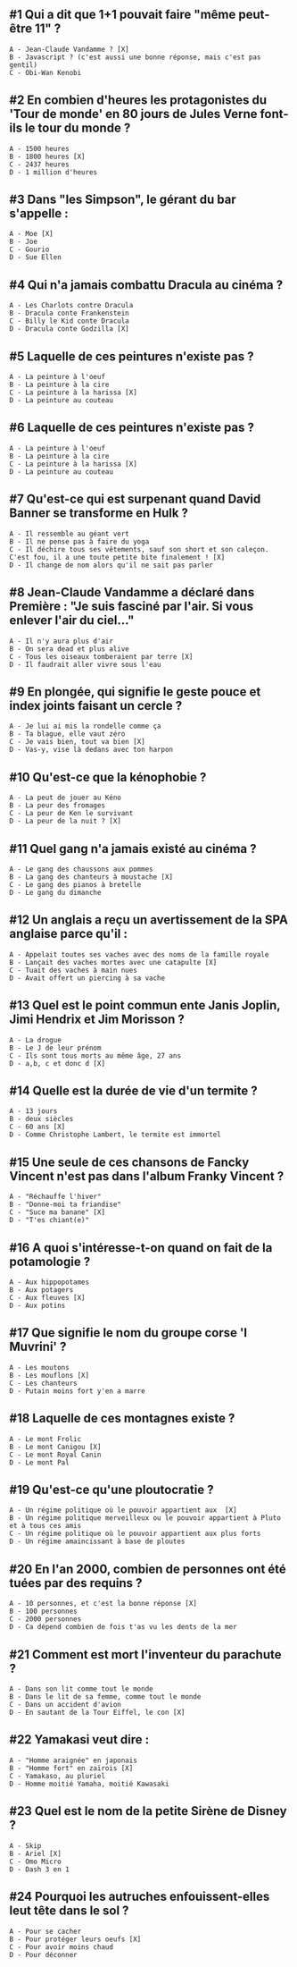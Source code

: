 ## #1 Qui a dit que 1+1 pouvait faire "même peut-être 11" ?

    A - Jean-Claude Vandamme ? [X]
    B - Javascript ? (c'est aussi une bonne réponse, mais c'est pas gentil)
    C - Obi-Wan Kenobi

## #2 En combien d'heures les protagonistes du 'Tour de monde' en 80 jours de Jules Verne font-ils le tour du monde ?

    A - 1500 heures
    B - 1800 heures [X]
    C - 2437 heures
    D - 1 million d'heures
    
## #3 Dans "les Simpson", le gérant du bar s'appelle :

    A - Moe [X]
    B - Joe
    C - Gourio
    D - Sue Ellen

## #4 Qui n'a jamais combattu Dracula au cinéma ?

    A - Les Charlots contre Dracula
    B - Dracula conte Frankenstein
    C - Billy le Kid conte Dracula
    D - Dracula conte Godzilla [X]

## #5 Laquelle de ces peintures n'existe pas ?

    A - La peinture à l'oeuf
    B - La peinture à la cire
    C - La peinture à la harissa [X]
    D - La peinture au couteau

## #6 Laquelle de ces peintures n'existe pas ?

    A - La peinture à l'oeuf
    B - La peinture à la cire
    C - La peinture à la harissa [X]
    D - La peinture au couteau

## #7 Qu'est-ce qui est surpenant quand David Banner se transforme en Hulk ?

    A - Il ressemble au géant vert
    B - Il ne pense pas à faire du yoga
    C - Il déchire tous ses vêtements, sauf son short et son caleçon. C'est fou, il a une toute petite bite finalement ! [X]
    D - Il change de nom alors qu'il ne sait pas parler

## #8 Jean-Claude Vandamme a déclaré dans Première : "Je suis fasciné par l'air. Si vous enlever l'air du ciel..."

    A - Il n'y aura plus d'air
    B - On sera dead et plus alive
    C - Tous les oiseaux tomberaient par terre [X]
    D - Il faudrait aller vivre sous l'eau

## #9 En plongée, qui signifie le geste pouce et index joints faisant un cercle ?

    A - Je lui ai mis la rondelle comme ça
    B - Ta blague, elle vaut zéro
    C - Je vais bien, tout va bien [X]
    D - Vas-y, vise là dedans avec ton harpon 

## #10 Qu'est-ce que la kénophobie ?

    A - La peut de jouer au Kéno
    B - La peur des fromages
    C - La peur de Ken le survivant
    D - La peur de la nuit ? [X]

## #11 Quel gang n'a jamais existé au cinéma ?

    A - Le gang des chaussons aux pommes
    B - La gang des chanteurs à moustache [X]
    C - Le gang des pianos à bretelle
    D - Le gang du dimanche

## #12 Un anglais a reçu un avertissement de la SPA anglaise parce qu'il :

    A - Appelait toutes ses vaches avec des noms de la famille royale
    B - Lançait des vaches mortes avec une catapulte [X]
    C - Tuait des vaches à main nues
    D - Avait offert un piercing à sa vache

## #13 Quel est le point commun ente Janis Joplin, Jimi Hendrix et Jim Morisson ? 

    A - La drogue
    B - Le J de leur prénom
    C - Ils sont tous morts au même âge, 27 ans
    D - a,b, c et donc d [X]

## #14 Quelle est la durée de vie d'un termite ?

    A - 13 jours
    B - deux siècles
    C - 60 ans [X]
    D - Comme Christophe Lambert, le termite est immortel

## #15 Une seule de ces chansons de Fancky Vincent n'est pas dans l'album Franky Vincent ?

    A - "Réchauffe l'hiver"
    B - "Donne-moi ta friandise"
    C - "Suce ma banane" [X]
    D - "T'es chiant(e)"

## #16 A quoi s'intéresse-t-on quand on fait de la potamologie ?

    A - Aux hippopotames
    B - Aux potagers
    C - Aux fleuves [X]
    D - Aux potins

## #17 Que signifie le nom du groupe corse 'I Muvrini' ?

    A - Les moutons
    B - Les mouflons [X]
    C - Les chanteurs
    D - Putain moins fort y'en a marre

## #18 Laquelle de ces montagnes existe ?

    A - Le mont Frolic
    B - Le mont Canigou [X]
    C - Le mont Royal Canin
    D - Le mont Pal

## #19 Qu'est-ce qu'une ploutocratie ?

    A - Un régime politique où le pouvoir appartient aux  [X]
    B - Un régime politique merveilleux ou le pouvoir appartient à Pluto et à tous ces amis
    C - Un régime politique où le pouvoir appartient aux plus forts
    D - Un régime amaincissant à base de ploutes

## #20 En l'an 2000, combien de personnes ont été tuées par des requins ?

    A - 10 personnes, et c'est la bonne réponse [X]
    B - 100 personnes
    C - 2000 personnes
    D - Ca dépend combien de fois t'as vu les dents de la mer

## #21 Comment est mort l'inventeur du parachute ?

    A - Dans son lit comme tout le monde
    B - Dans le lit de sa femme, comme tout le monde
    C - Dans un accident d'avion
    D - En sautant de la Tour Eiffel, le con [X]

## #22 Yamakasi veut dire :

    A - "Homme araignée" en japonais
    B - "Homme fort" en zaïrois [X]
    C - Yamakaso, au pluriel
    D - Homme moitié Yamaha, moitié Kawasaki

## #23 Quel est le nom de la petite Sirène de Disney ?

    A - Skip
    B - Ariel [X]
    C - Omo Micro
    D - Dash 3 en 1

## #24 Pourquoi les autruches enfouissent-elles leut tête dans le sol ?

    A - Pour se cacher
    B - Pour protéger leurs oeufs [X]
    C - Pour avoir moins chaud
    D - Pour déconner
